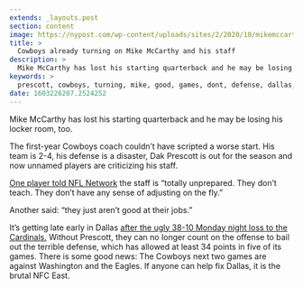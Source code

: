 ```yaml
--- 
extends: _layouts.post 
section: content 
image: https://nypost.com/wp-content/uploads/sites/2/2020/10/mikemccarthy.jpg?quality=90&strip=all&w=1200 
title: > 
  Cowboys already turning on Mike McCarthy and his staff 
description: > 
  Mike McCarthy has lost his starting quarterback and he may be losing his locker room, too.The first-year Cowboys coach couldn’t have scripted a worse start.His team is 2-4, his defense is a disaster, Dak Prescott is out for the season and now unnamed players are criticizing his staff.One player told NFL Network the staff is “totally unprepared.There is some good news: The Cowboys next two games are against Washington and the Eagles. 
keywords: > 
  prescott, cowboys, turning, mike, good, games, dont, defense, dallas, worse, washington, unprepared, mccarthy, staff 
date: 1603226207.2524252 
--- 
```

<div><p>Mike McCarthy has lost his starting quarterback and he may be losing his locker room, too.</p>
<p>The first-year Cowboys coach couldn&#8217;t have scripted a worse start. His team is 2-4, his defense is a disaster, Dak Prescott is out for the season and now unnamed players are criticizing his staff.</p>
<p><a href="https://twitter.com/SlaterNFL/status/1318610457125675008" rel="noopener noreferrer" target="_blank">One player told NFL Network</a> the staff is &#8220;totally unprepared. They don&#8217;t teach. They don&#8217;t have any sense of adjusting on the fly.&#8221;</p>
<p>Another said: &#8220;they just aren&#8217;t good at their jobs.&#8221;</p>
<p>It&#8217;s getting late early in Dallas <a href="https://nypost.com/2020/10/19/cowboys-look-lost-without-dak-prescott-in-humiliating-loss-to-cardinals/">after the ugly 38-10 Monday night loss to the Cardinals.</a> Without Prescott, they can no longer count on the offense to bail out the terrible defense, which has allowed at least 34 points in five of its games. There is some good news: The Cowboys next two games are against Washington and the Eagles. If anyone can help fix Dallas, it is the brutal NFC East.</p>
			</div>